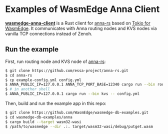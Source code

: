 # Examples of WasmEdge Anna Client

[**wasmedge-anna-client**](https://github.com/WasmEdge/wasmedge-anna-client) is a Rust client for [anna-rs] based on [Tokio for WasmEdge](https://github.com/WasmEdge/tokio/tree/wasmedge). It communicates with Anna routing nodes and KVS nodes via vanilla TCP connections instead of Zenoh.

[anna-rs]: https://github.com/essa-project/anna-rs

## Run the example

First, run routing node and KVS node of [anna-rs]:

```sh
$ git clone https://github.com/essa-project/anna-rs.git
$ cd anna-rs
$ cp example-config.yml config.yml
$ ANNA_PUBLIC_IP=127.0.0.1 ANNA_TCP_PORT_BASE=12340 cargo run --bin routing -- config.yml
$ # in another shell
$ ANNA_PUBLIC_IP=127.0.0.1 cargo run --bin kvs -- config.yml
```

Then, build and run the example app in this repo:

```sh
$ git clone https://github.com/WasmEdge/wasmedge-db-examples.git
$ cd wasmedge-db-examples/anna
$ cargo build --target wasm32-wasi
$ /path/to/wasmedge --dir .:. target/wasm32-wasi/debug/putget.wasm
```
